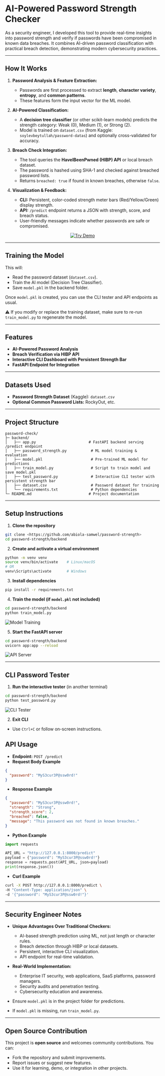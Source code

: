 # AI-Powered Password Strength Checker


As a security engineer, I developed this tool to provide real-time insights into password strength and verify if passwords have been compromised in known data breaches. It combines AI-driven password classification with practical breach detection, demonstrating modern cybersecurity practices.


---

## How It Works

1. **Password Analysis & Feature Extraction:**
   - Passwords are first processed to extract **length**, **character variety**, **entropy**, and **common patterns**.
   - These features form the input vector for the ML model.

2. **AI-Powered Classification:**
   - A **decision tree classifier** (or other scikit-learn models) predicts the strength category: Weak (0), Medium (1), or Strong (2).
   - Model is trained on `dataset.csv` (from Kaggle: `soylevbeytullah/password-datas`) and optionally cross-validated for accuracy.

3. **Breach Check Integration:**
   - The tool queries the **HaveIBeenPwned (HIBP) API** or local breach dataset.
   - The password is hashed using SHA-1 and checked against breached password lists.
   - Returns `breached: true` if found in known breaches, otherwise `false`.

4. **Visualization & Feedback:**
   - **CLI:** Persistent, color-coded strength meter bars (Red/Yellow/Green) display strength.
   - **API:** `/predict` endpoint returns a JSON with strength, score, and breach status.
   - User-friendly messages indicate whether passwords are safe or compromised.

<p align="center">
  <a href="https://password-strength-5febfgghoh9qnyatmp3rmn.streamlit.app/">
    <img src="https://img.shields.io/badge/Try%20Demo-Streamlit-red?style=for-the-badge&logo=streamlit" alt="Try Demo">
  </a>
</p>

---

## Training the Model

This will:

- Read the password dataset (`dataset.csv`).
- Train the AI model (Decision Tree Classifier).
- Save `model.pkl` in the backend folder.

Once `model.pkl` is created, you can use the CLI tester and API endpoints as usual.

⚠️ If you modify or replace the training dataset, make sure to re-run `train_model.py` to regenerate the model.

---

## Features

- **AI-Powered Password Analysis**
- **Breach Verification via HIBP API**
- **Interactive CLI Dashboard with Persistent Strength Bar**
- **FastAPI Endpoint for Integration**

---

## Datasets Used

- **Password Strength Dataset** (Kaggle): `dataset.csv`
- **Optional Common Password Lists:** RockyOut, etc.

---

## Project Structure

```
password-check/
├─ backend/
│   ├── app.py                        # FastAPI backend serving /predict endpoint
│   ├── password_strength.py           # ML model training & evaluation
│   ├── model.pkl                      # Pre-trained ML model for predictions
│   ├── train_model.py                 # Script to train model and save model.pkl
│   ├── test_password.py               # Interactive CLI tester with persistent strength bar
│   ├── dataset.csv                    # Password dataset for training
│   └── requirements.txt               # Python dependencies
└─ README.md                          # Project documentation
```

---

## Setup Instructions

1. **Clone the repository**
```bash
git clone <https://github.com/abiola-samwel/password-strength>
cd password-strength/backend
```

2. **Create and activate a virtual environment**
```bash
python -m venv venv
source venv/bin/activate    # Linux/macOS
# OR
venv\Scripts\activate       # Windows
```

3. **Install dependencies**
```bash
pip install -r requirements.txt
```

4. **Train the model (if `model.pkl` not included)**
```bash
cd password-strength/backend
python train_model.py
```

![Model Training](images/train-model.png)

5. **Start the FastAPI server**
```bash
cd password-strength/backend
uvicorn app:app --reload
```

![API Server](images/api-server.png)

---

## CLI Password Tester

1. **Run the interactive tester** (in another terminal)
```bash
cd password-strength/backend
python test_password.py
```

![CLI Tester](images/test.png)

2. **Exit CLI**
- Use `Ctrl+C` or follow on-screen instructions.

## API Usage

- **Endpoint:** `POST /predict`
- **Request Body Example**
```json
{
  "password": "MyS3cur3P@ssw0rd!"
}
```

- **Response Example**
```json
{
  "password": "MyS3cur3P@ssw0rd!",
  "strength": "Strong",
  "strength_score": 2,
  "breached": false,
  "message": "This password was not found in known breaches."
}
```

- **Python Example**
```python
import requests

API_URL = "http://127.0.0.1:8000/predict"
payload = {"password": "MyS3cur3P@ssw0rd!"}
response = requests.post(API_URL, json=payload)
print(response.json())
```

- **Curl Example**
```bash
curl -X POST http://127.0.0.1:8000/predict \
-H "Content-Type: application/json" \
-d '{"password": "MyS3cur3P@ssw0rd!"}'
```

---

## Security Engineer Notes

- **Unique Advantages Over Traditional Checkers:**
  - AI-based strength prediction using ML, not just length or character rules.
  - Breach detection through HIBP or local datasets.
  - Persistent, interactive CLI visualization.
  - API endpoint for real-time validation.

- **Real-World Implementation:**
  - Enterprise IT security, web applications, SaaS platforms, password managers.
  - Security audits and penetration testing.
  - Cybersecurity education and awareness.

- Ensure `model.pkl` is in the project folder for predictions.
- If `model.pkl` is missing, run `train_model.py`.



---

## Open Source Contribution

This project is **open source** and welcomes community contributions. You can:

- Fork the repository and submit improvements.
- Report issues or suggest new features.
- Use it for learning, demo, or integration in other projects.


